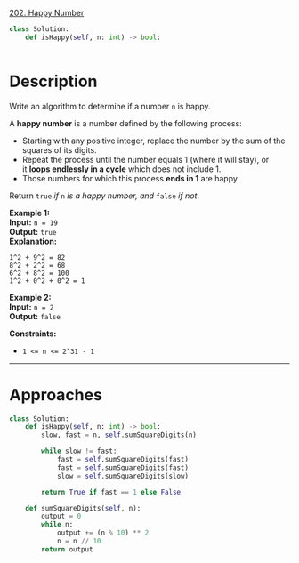 [202. Happy Number](https://leetcode.com/problems/happy-number/)

```python
class Solution:
    def isHappy(self, n: int) -> bool:
        
```

# Description

Write an algorithm to determine if a number `n` is happy.

A **happy number** is a number defined by the following process:
- Starting with any positive integer, replace the number by the sum of the squares of its digits.
- Repeat the process until the number equals 1 (where it will stay), or it **loops endlessly in a cycle** which does not include 1.
- Those numbers for which this process **ends in 1** are happy.

Return `true` _if_ `n` _is a happy number, and_ `false` _if not_.

**Example 1:**  
**Input:** `n = 19`  
**Output:** `true`  
**Explanation:**  
```
1^2 + 9^2 = 82
8^2 + 2^2 = 68
6^2 + 8^2 = 100
1^2 + 0^2 + 0^2 = 1
```

**Example 2:**  
**Input:** `n = 2`  
**Output:** `false`  

**Constraints:**
- `1 <= n <= 2^31 - 1`

---



# Approaches

```python
class Solution:
    def isHappy(self, n: int) -> bool:
        slow, fast = n, self.sumSquareDigits(n)

        while slow != fast:
            fast = self.sumSquareDigits(fast)
            fast = self.sumSquareDigits(fast)
            slow = self.sumSquareDigits(slow)

        return True if fast == 1 else False

    def sumSquareDigits(self, n):
        output = 0
        while n:
            output += (n % 10) ** 2
            n = n // 10
        return output

```